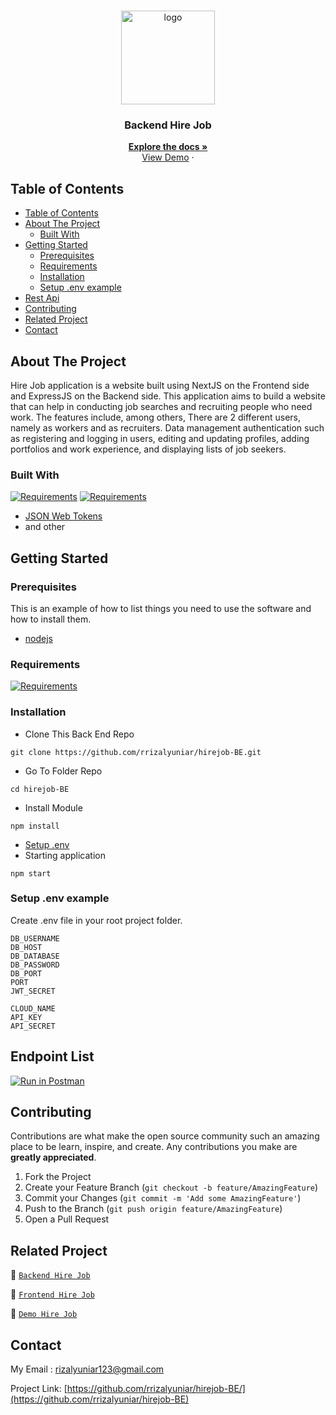 <br />
<p align="center">
<div align="center">
  <img background="dark" height="150" src="https://iili.io/H3z67kX.png" alt="logo" border="0"/>
</div>
  <h3 align="center">Backend Hire Job</h3>
  <p align="center">
    <a href="https://github.com/rrizalyuniar/hirejob-BE"><strong>Explore the docs »</strong></a>
    <br />
    <a href="https://hirejob-deploy-production.up.railway.app/">View Demo</a>
    ·
 
  </p>
</p>



<!-- TABLE OF CONTENTS -->
## Table of Contents

- [Table of Contents](#table-of-contents)
- [About The Project](#about-the-project)
  - [Built With](#built-with)
- [Getting Started](#getting-started)
  - [Prerequisites](#prerequisites)
  - [Requirements](#requirements)
  - [Installation](#installation)
  - [Setup .env example](#setup-env-example)
- [Rest Api](#rest-api)
- [Contributing](#contributing)
- [Related Project](#related-project)
- [Contact](#contact)



<!-- ABOUT THE PROJECT -->
## About The Project

Hire Job application is a website built using NextJS on the Frontend side and ExpressJS on the Backend side. This application aims to build a website that can help in conducting job searches and recruiting people who need work. The features include, among others, There are 2 different users, namely as workers and as recruiters. Data management authentication such as registering and logging in users, editing and updating profiles, adding portfolios and work experience, and displaying lists of job seekers.

### Built With

[![Requirements](https://skillicons.dev/icons?i=nodejs)](https://nodejs.org/en/)
[![Requirements](https://skillicons.dev/icons?i=expressjs)](https://expressjs.com/)
- [JSON Web Tokens](https://jwt.io/)
- and other

<!-- GETTING STARTED -->
## Getting Started

### Prerequisites

This is an example of how to list things you need to use the software and how to install them.

* [nodejs](https://nodejs.org/en/download/)

### Requirements
[![Requirements](https://skillicons.dev/icons?i=nodejs,vscode,postman)](/)


### Installation

- Clone This Back End Repo
```
git clone https://github.com/rrizalyuniar/hirejob-BE.git
```
- Go To Folder Repo
```
cd hirejob-BE
```
- Install Module
```
npm install
```

- <a href="#setup-env-example">Setup .env</a>
- Starting application
```
npm start
```

### Setup .env example

Create .env file in your root project folder.

```env
DB_USERNAME
DB_HOST 
DB_DATABASE
DB_PASSWORD 
DB_PORT
PORT
JWT_SECRET

CLOUD_NAME
API_KEY
API_SECRET
```

## Endpoint List

[![Run in Postman](https://run.pstmn.io/button.svg)](https://documenter.getpostman.com/view/)


<!-- CONTRIBUTING -->
## Contributing

Contributions are what make the open source community such an amazing place to be learn, inspire, and create. Any contributions you make are **greatly appreciated**.

1. Fork the Project
2. Create your Feature Branch (`git checkout -b feature/AmazingFeature`)
3. Commit your Changes (`git commit -m 'Add some AmazingFeature'`)
4. Push to the Branch (`git push origin feature/AmazingFeature`)
5. Open a Pull Request



## Related Project
:rocket: [`Backend Hire Job`](https://github.com/rrizalyuniar/hirejob-BE)

:rocket: [`Frontend Hire Job`](https://github.com/rrizalyuniar/hireJob-FE)

:rocket: [`Demo Hire Job`](https://hiree-job.vercel.app/)

<!-- CONTACT -->
## Contact

My Email : rizalyuniar123@gmail.com

Project Link: [https://github.com/rrizalyuniar/hirejob-BE/](https://github.com/rrizalyuniar/hirejob-BE)
